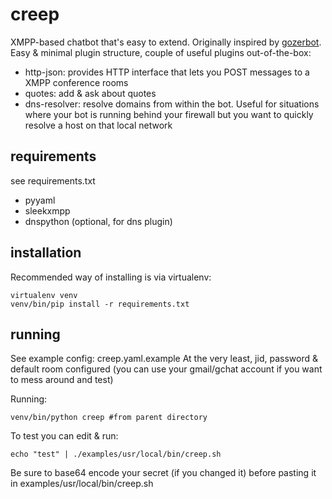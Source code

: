 creep
=====

XMPP-based chatbot that's easy to extend. Originally inspired by <a href="https://pypi.python.org/pypi/gozerbot">gozerbot</a>. Easy & minimal plugin structure, couple of useful plugins out-of-the-box:
 - http-json: provides HTTP interface that lets you POST messages to a XMPP conference rooms
 - quotes: add & ask about quotes
 - dns-resolver: resolve domains from within the bot. Useful for situations where your bot is running behind your firewall but you want to quickly resolve a host on that local network


requirements
----
see requirements.txt
 - pyyaml
 - sleekxmpp
 - dnspython (optional, for dns plugin)

installation
----
Recommended way of installing is via virtualenv:

    virtualenv venv
    venv/bin/pip install -r requirements.txt

running
----
See example config: creep.yaml.example
At the very least, jid, password & default room configured (you can use your gmail/gchat account if you want to mess around and test)

Running:

    venv/bin/python creep #from parent directory

To test you can edit & run:

    echo "test" | ./examples/usr/local/bin/creep.sh

Be sure to base64 encode your secret (if you changed it) before pasting it in examples/usr/local/bin/creep.sh
